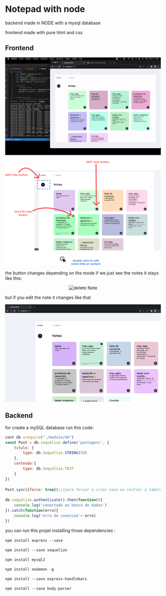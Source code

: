 # Notepad with node

backend made in NODE with a mysql database

frontend made with pure html and css 

<h2>Frontend</h2>

<p align="center">
    <img alt="App" title="App gif" src="images/App.gif"/>
</p>
<p align="center">
    <img alt="App functions" title="App functions " src="images/appFunction.png" with="100%"/>
</p>
<p>
the button changes depending on the mode
if we just see the notes it stays like this:</p>
<p align="center">
    <img alt="delete Note" title="delete Note" src="images/deleteNote.gif"/>
</p>
<p>but if you edit the note it changes like that</p> 
<p align="center">
    <img alt="save changes" title="save changes" src="images/saveChanges.gif"/>
</p>

<h2>Backend</h2>

<p>for create a mySQL database run this code:</p>

```js
cont db =require("./module/db")
const Post = db.sequelize.define('postagens', {
    titulo: {
        type: db.Sequelize.STRING(50)
    },
    conteudo:{
        type: db.Sequelize.TEXT
    }
})

Post.sync({force: true});//para forçar a criar caso ou rectiar a tabela ...

db.sequelize.authenticate().then(function(){
    console.log('conectado ao banco de dados')
}).catch(function(erro){
    console.log('erro de coneccao'+ erro)
})
```
<p>you can run this projet installing those dependencies :</p> 

```npm install express --save```

```npm install --save sequelize```

```npm install mysql2```

```npm install nodemon -g```

```npm install --save express-handlebars```

```npm install --save body-parser```
